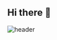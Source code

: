 ## Hi there 👋

![header](https://capsule-render.vercel.app/api?type=waving&color=auto&height=150&section=header&text=이부분이텍스트&fontSize=45)


